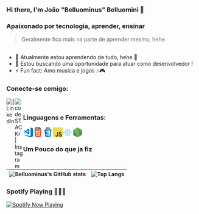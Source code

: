 ### Hi there, I'm João "Belluominus" Belluomini  👋
### Apaixonado por tecnologia,  aprender, ensinar 
> Geralmente fico mais na parte de aprender mesmo, hehe.
##

- 🌱 Atualmente estou aprendendo de tudo, hehe 🤣
- 🏢 Estou buscando uma oportunidade para atuar como desenvolvedor !
- ⚡ Fun fact: Amo musica e jogos 🎶🎮

### Conecte-se comigo:
<p><a href="https://www.linkedin.com/in/joao-belluomini/"><img align="left" alt="| LinkedIn" width="22px" src="https://cdn.jsdelivr.net/npm/simple-icons@v3/icons/linkedin.svg" /></a>
<a href="https://www.instagram.com/bellumoni/"><img align="left" alt="codeSTACKr | Instagram" width="22px" src="https://cdn.jsdelivr.net/npm/simple-icons@v3/icons/instagram.svg" />
<br /></a></p>



### Linguagens e Ferramentas:

<img align="left" alt="Visual Studio Code" width="26px" src="https://raw.githubusercontent.com/github/explore/80688e429a7d4ef2fca1e82350fe8e3517d3494d/topics/visual-studio-code/visual-studio-code.png" />
<img align="left" alt="HTML5" width="26px" src="https://raw.githubusercontent.com/github/explore/80688e429a7d4ef2fca1e82350fe8e3517d3494d/topics/html/html.png" />
<img align="left" alt="CSS3" width="26px" src="https://raw.githubusercontent.com/github/explore/80688e429a7d4ef2fca1e82350fe8e3517d3494d/topics/css/css.png" />
<img align="left" alt="JavaScript" width="26px" src="https://raw.githubusercontent.com/github/explore/80688e429a7d4ef2fca1e82350fe8e3517d3494d/topics/javascript/javascript.png" />
<img align="left" alt="React" width="26px" src="https://raw.githubusercontent.com/github/explore/80688e429a7d4ef2fca1e82350fe8e3517d3494d/topics/react/react.png" />
<img align="left" alt="Node.js" width="26px" src="https://raw.githubusercontent.com/github/explore/80688e429a7d4ef2fca1e82350fe8e3517d3494d/topics/nodejs/nodejs.png" />

<br />

##

### Um Pouco do que ja fiz

![Belluominus's GitHub stats](https://github-readme-stats-belluominus.vercel.app/api?username=Belluominus&show_icons=true&theme=synthwave&hide=issues)| ![Top Langs](https://github-readme-stats.vercel.app/api/top-langs/?username=Belluominus&layout=compact&theme=synthwave)
:-------------------------:|-------



### Spotify Playing 🎸🎵🎶

[<img src="https://spotify-now-playing-red.vercel.app/api/spotify-playing" alt="Spotify Now Playing" width="350" />](https://open.spotify.com/user/belluominus?si=f6f32706fd6d4f48)
